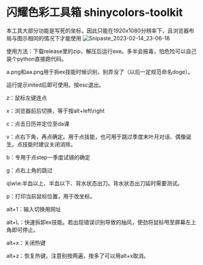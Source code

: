 # 闪耀色彩工具箱 shinycolors-toolkit
本工具大部分功能是写死的坐标，因此只能在1920x1080分辨率下，且浏览器布局与图示相同的情况下才能使用
![Snipaste_2023-02-14_23-06-18](https://user-images.githubusercontent.com/64121758/218778457-ddd1b0fc-de5b-4d04-bf46-de47d5df2e32.png)

使用方法：下载release里的zip，解压后运行exe。多半会报毒，怕危险可以自己装个python直接跑代码。

a.png和aa.png用于拆ex技能时候识别，别弄没了（以后一定规范命名doge）。

运行提示inited后即可使用。按esc退出。


z：鼠标左键连点

x：浏览器前后切换，等于按alt+left\right

c：点击日历并定位至da课

v：点右下角，再点确定。用于点技能，也可用于跳过季度末叶月对话、偶像诞生。点技能时建议关闭消除。

b：专用于点step一季度试镜的确定

g：点右上角的跳过

q\w\e:半血以上、半血以下、背水状态出刀。背水状态出刀延时需要测试。

p：打印当前鼠标位置，用于改坐标。


alt+1：输入切换用网址

alt+L：快速拆卸ex技能。若出现错误识别导致的抽风，使劲将鼠标甩至屏幕左上角即可停止。

alt+x：关闭热键

alt+z：恢复热键。注意别按两遍，按多了可以用alt+x取消。


